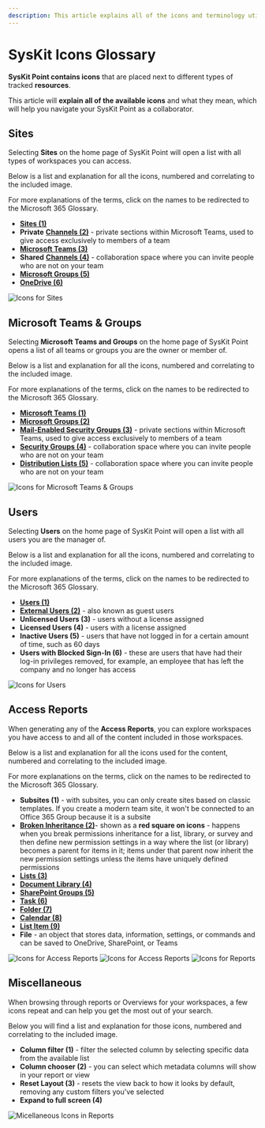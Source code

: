 ```yaml
---
description: This article explains all of the icons and terminology utilized in SysKit Point.  
---
```


# SysKit Icons Glossary

**SysKit Point contains icons** that are placed next to different types of tracked **resources**. 

This article will **explain all of the available icons** and what they mean, which will help you navigate your SysKit Point as a collaborator. 


## Sites

Selecting **Sites** on the home page of SysKit Point will open a list with all types of workspaces you can access. 

Below is a list and explanation for all the icons, numbered and correlating to the included image. 

For more explanations of the terms, click on the names to be redirected to the Microsoft 365 Glossary. 

* [**Sites (1)**](https://learn.microsoft.com/en-us/microsoft-365/community/glossary#site)
* **Private** [**Channels (2)**](https://learn.microsoft.com/en-us/microsoft-365/community/glossary#site) - private sections within Microsoft Teams, used to give access exclusively to members of a team
* [**Microsoft Teams (3)**](https://support.microsoft.com/en-us/topic/what-is-microsoft-teams-3de4d369-0167-8def-b93b-0eb5286d7a29)
* **Shared** [**Channels (4)**](https://learn.microsoft.com/en-us/microsoft-365/community/glossary#site) - collaboration space where you can invite people who are not on your team
* [**Microsoft Groups (5)**](https://support.microsoft.com/en-us/office/learn-about-microsoft-365-groups-b565caa1-5c40-40ef-9915-60fdb2d97fa2)
* [**OneDrive (6)**](https://learn.microsoft.com/en-us/microsoft-365/community/glossary#onedrive-for-business)

![Icons for Sites](../.gitbook/assets/syskit-icons-glossary_sites.png)

## Microsoft Teams & Groups

Selecting **Microsoft Teams and Groups** on the home page of SysKit Point opens a list of all teams or groups you are the owner or member of. 

Below is a list and explanation for all the icons, numbered and correlating to the included image. 

For more explanations of the terms, click on the names to be redirected to the Microsoft 365 Glossary. 

* [**Microsoft Teams (1)**](https://support.microsoft.com/en-us/topic/what-is-microsoft-teams-3de4d369-0167-8def-b93b-0eb5286d7a29)
* [**Microsoft Groups (2)**](https://support.microsoft.com/en-us/office/learn-about-microsoft-365-groups-b565caa1-5c40-40ef-9915-60fdb2d97fa2)
* [**Mail-Enabled Security Groups (3)**](https://learn.microsoft.com/en-us/microsoft-365/community/glossary#site) - private sections within Microsoft Teams, used to give access exclusively to members of a team
* [**Security Groups (4)**](https://learn.microsoft.com/en-us/microsoft-365/community/glossary#site) - collaboration space where you can invite people who are not on your team
* [**Distribution Lists (5)**](https://learn.microsoft.com/en-us/microsoft-365/community/glossary#site) - collaboration space where you can invite people who are not on your team

![Icons for Microsoft Teams & Groups](../.gitbook/assets/syskit-icons-glossary_teams-groups.png)


## Users 

Selecting **Users** on the home page of SysKit Point will open a list with all users you are the manager of.  

Below is a list and explanation for all the icons, numbered and correlating to the included image. 

For more explanations of the terms, click on the names to be redirected to the Microsoft 365 Glossary. 


* [**Users (1)**](https://learn.microsoft.com/en-us/microsoft-365/community/glossary#site)
* [**External Users (2)**](https://learn.microsoft.com/en-us/microsoft-365/admin/add-users/about-guest-users?view=o365-worldwide) - also known as guest users
* **Unlicensed Users (3)** - users without a license assigned
* **Licensed Users (4)** - users with a license assigned
* **Inactive Users (5)** - users that have not logged in for a certain amount of time, such as 60 days
* **Users with Blocked Sign-In (6)** - these are users that have had their log-in privileges removed, for example, an employee that has left the company and no longer has access 

![Icons for Users](../.gitbook/assets/syskit-icons-glossary_users.png)

## Access Reports

When generating any of the **Access Reports**, you can explore workspaces you have access to and all of the content included in those workspaces. 

Below is a list and explanation for all the icons used for the content, numbered and correlating to the included image. 

For more explanations on the terms, click on the names to be redirected to the Microsoft 365 Glossary. 

* **Subsites (1)** - with subsites, you can only create sites based on classic templates. If you create a modern team site, it won't be connected to an Office 365 Group because it is a subsite 
* [**Broken Inheritance (2)**](https://learn.microsoft.com/en-us/microsoft-365/community/glossary#inheritance)- shown as a **red square on icons** - happens when you break permissions inheritance for a list, library, or survey and then define new permission settings in a way where the list (or library) becomes a parent for items in it; items under that parent now inherit the new permission settings unless the items have uniquely defined permissions
* [**Lists (3)**](https://learn.microsoft.com/en-us/microsoft-365/community/glossary#list)
* [**Document Library (4)**](https://learn.microsoft.com/en-us/microsoft-365/community/glossary#document-library)
* [**SharePoint Groups (5)**](https://support.microsoft.com/en-us/office/create-a-team-site-in-sharepoint-ef10c1e7-15f3-42a3-98aa-b5972711777d)
* [**Task (6)**](https://support.microsoft.com/en-us/office/tasks-overview-89f8064f-2516-4036-845c-a6953e166fe0)
* [**Folder (7)**](https://learn.microsoft.com/en-us/microsoft-365/community/glossary#folders)
* [**Calendar (8)**](https://support.microsoft.com/en-us/office/introduction-to-the-outlook-calendar-d94c5203-77c7-48ec-90a5-2e2bc10bd6f8)
* [**List Item (9)**](https://learn.microsoft.com/en-us/microsoft-365/community/glossary#list)
* **File** - an object that stores data, information, settings, or commands and can be saved to OneDrive, SharePoint, or Teams

![Icons for Access Reports](../.gitbook/assets/syskit-icons-glossary_access-reports.png)
![Icons for Access Reports](../.gitbook/assets/syskit-icons-glossary_access-reports-two.png)
![Icons for Reports](../.gitbook/assets/syskit-icons-glossary_access-reports-list-item.png)


## Miscellaneous 

When browsing through reports or Overviews for your workspaces, a few icons repeat and can help you get the most out of your search. 

Below you will find a list and explanation for those icons, numbered and correlating to the included image. 

* **Column filter (1)** - filter the selected column by selecting specific data from the available list
* **Column chooser (2)** - you can select which metadata columns will show in your report or view
* **Reset Layout (3)** - resets the view back to how it looks by default, removing any custom filters you've selected
* **Expand to full screen (4)**

![Micellaneous Icons in Reports](../.gitbook/assets/syskit-icons-glossary_miscellaneous.png)